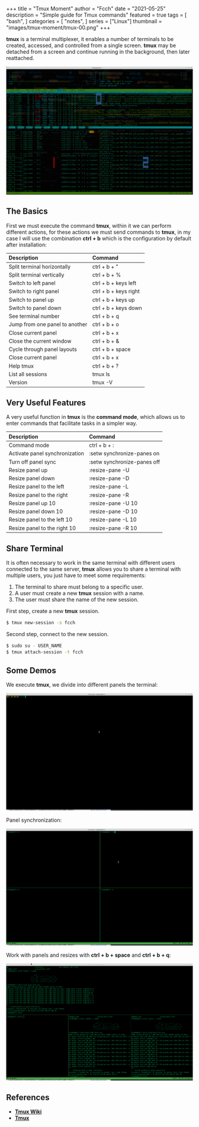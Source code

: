 +++
title = "Tmux Moment"
author = "Fcch"
date = "2021-05-25"
description = "Simple guide for Tmux commands"
featured = true
tags = [
    "bash",
]
categories = [
    "notes",
]
series = ["Linux"]
thumbnail = "images/tmux-moment/tmux-00.png"
+++

**tmux** is a terminal multiplexer, it enables a number of terminals to be created, accessed, and controlled from a single screen. **tmux** may be detached from a screen and continue running in the background, then later reattached.

<!--more-->

![](/images/tmux-moment/tmux-00.png)

## The Basics

First we must execute the command **tmux**, within it we can perform different actions, for these actions we must send commands to **tmux**, in my case I will use the combination **ctrl + b** which is the configuration by default after installation:

| **Description**                | **Command**           |
| :----------------------------- | :-------------------- |
| Split terminal horizontally    | ctrl + b + "          |
| Split terminal vertically      | ctrl + b + %          |
| Switch to left panel           | ctrl + b + keys left  |
| Switch to right panel          | ctrl + b + keys right |
| Switch to panel up             | ctrl + b + keys up    |
| Switch to panel down           | ctrl + b + keys down  |
| See terminal number            | ctrl + b + q          |
| Jump from one panel to another | ctrl + b + o          |
| Close current panel            | ctrl + b + x          |
| Close the current window       | ctrl + b + &          |
| Cycle through panel layouts    | ctrl + b + space      |
| Close current panel            | ctrl + b + x          |
| Help tmux                      | ctrl + b + ?          |
| List all sessions              | tmux ls               |
| Version                        | tmux -V               |

## Very Useful Features

A very useful function in **tmux** is the **command mode**, which allows us to enter commands that facilitate tasks in a simpler way.

| **Description**                        | **Command**                 |
| :------------------------------------- | :-------------------------- |
| Command mode                           | ctrl + b + :                |
| Activate panel synchronization         | :setw synchronize-panes on  |
| Turn off panel sync                    | :setw synchronize-panes off |
| Resize panel up                        | :resize-pane -U             |
| Resize panel down                      | :resize-pane -D             |
| Resize panel to the left               | :resize-pane -L             |
| Resize panel to the right              | :resize-pane -R             |
| Resize panel up 10                     | :resize-pane -U 10          |
| Resize panel down 10                   | :resize-pane -D 10          |
| Resize panel to the left 10            | :resize-pane -L 10          |
| Resize panel to the right 10           | :resize-pane -R 10          |

## Share Terminal

It is often necessary to work in the same terminal with different users connected to the same server, **tmux** allows you to share a terminal with multiple users, you just have to meet some requirements:

1. The terminal to share must belong to a specific user.
2. A user must create a new **tmux** session with a name.
3. The user must share the name of the new session.

First step, create a new **tmux** session.

```bash
$ tmux new-session -s fcch
```

Second step, connect to the new session.

```bash
$ sudo su - USER_NAME
$ tmux attach-session -t fcch
```

## Some Demos

We execute **tmux**, we divide into different panels the terminal:

![](/images/tmux-moment/tmux-01.gif)

Panel synchronization:

![](/images/tmux-moment/tmux-02.gif)

Work with panels and resizes with **ctrl + b + space** and **ctrl + b + q**:

![](/images/tmux-moment/tmux-03.gif)

## References

- [**Tmux Wiki**](https://github.com/tmux/tmux/wiki)
- [**Tmux**](https://github.com/tmux/tmux)